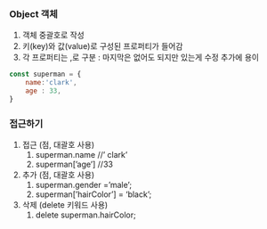 ### Object 객체

1. 객체 중괄호로 작성
2. 키(key)와 값(value)로 구성된 프로퍼티가 들어감
3. 각 프로퍼티는 ,로 구분 : 마지막은 없어도 되지만 있는게 수정 추가에 용이

```jsx
const superman = {
	name:'clark',
	age : 33,
}
```

### 접근하기

1. 접근 (점, 대괄호 사용)
    1. superman.name //’ clark’
    2. superman[’age’] //33
2. 추가 (점, 대괄호 사용)
    1. superman.gender =’male’;
    2. superman[’hairColor’] = ‘black’;
3. 삭제 (delete 키워드 사용)
    1. delete superman.hairColor;
